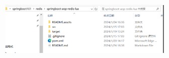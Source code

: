 ![image-20240301094258160](%E5%85%B7%E4%BD%93%E5%AE%9E%E7%8E%B0%E5%8F%82%E8%80%83.assets/image-20240301094258160.png)